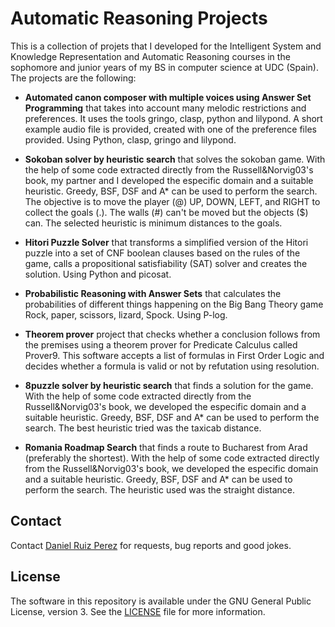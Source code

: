 Automatic Reasoning Projects 
============

This is a collection of projets that I developed for the Intelligent System and Knowledge Representation and Automatic Reasoning courses in the sophomore and junior years of my BS in computer science at UDC (Spain). The projects are the following:


- **Automated canon composer with multiple voices using Answer Set Programming** that takes into account many melodic restrictions and preferences. It uses the tools gringo, clasp, python and lilypond. A short example audio file is provided, created with one of the preference files provided. Using Python, clasp, gringo and lilypond.

- **Sokoban solver by heuristic search** that solves the sokoban game. With the help of some code extracted directly from the Russell&Norvig03's book, my partner and I developed the especific domain and a suitable heuristic. Greedy, BSF, DSF and A* can be used to perform the search. The objective is to move the player (@) UP, DOWN, LEFT, and RIGHT to collect the goals (.). The walls (#) can't be moved but the objects ($) can. The selected heuristic is minimum distances to the goals. 

- **Hitori Puzzle Solver** that transforms a simplified version of the Hitori puzzle into a set of CNF boolean clauses based on the rules of the game, calls a propositional satisfiability (SAT) solver and creates the solution. Using Python and picosat.

- **Probabilistic Reasoning with Answer Sets** that calculates the probabilities of different things happening on the Big Bang Theory game Rock, paper, scissors, lizard, Spock. Using P-log.

- **Theorem prover** project that checks whether a conclusion follows from the premises using a theorem prover for Predicate Calculus called Prover9. This software accepts a list of formulas in First Order Logic and decides whether a formula is valid or not by refutation using resolution.

- **8puzzle solver by heuristic search** that finds a solution for the game. With the help of some code extracted directly from the Russell&Norvig03's book, we developed the especific domain and a suitable heuristic. Greedy, BSF, DSF and A* can be used to perform the search. The best heuristic tried was the taxicab distance.

- **Romania Roadmap Search**  that finds a route to Bucharest from Arad (preferably the shortest). With the help of some code extracted directly from the Russell&Norvig03's book, we developed the especific domain and a suitable heuristic. Greedy, BSF, DSF and A* can be used to perform the search. The heuristic used was the straight distance.



## Contact

Contact [Daniel Ruiz Perez](mailto:druiz072@fiu.edu) for requests, bug reports and good jokes.


## License

The software in this repository is available under the GNU General Public License, version 3. See the [LICENSE](https://github.com/DaniRuizPerez/AutomaticReasoning/blob/master/LICENSE) file for more information.
